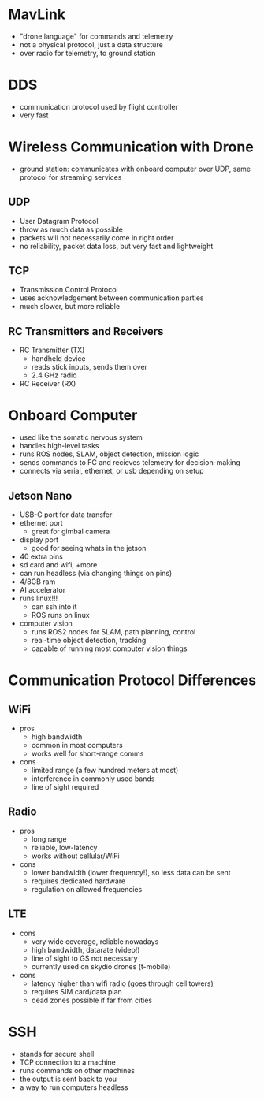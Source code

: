 # MavLink
- "drone language" for commands and telemetry
- not a physical protocol, just a data structure
- over radio for telemetry, to ground station

# DDS
- communication protocol used by flight controller
- very fast

# Wireless Communication with Drone
- ground station: communicates with onboard computer over UDP, same protocol for streaming services

## UDP
- User Datagram Protocol
- throw as much data as possible
- packets will not necessarily come in right order
- no reliability, packet data loss, but very fast and lightweight

## TCP
- Transmission Control Protocol
- uses acknowledgement between communication parties
- much slower, but more reliable


## RC Transmitters and Receivers
- RC Transmitter (TX)
	- handheld device
	- reads stick inputs, sends them over
	- 2.4 GHz radio
- RC Receiver (RX)


# Onboard Computer
- used like the somatic nervous system
- handles high-level tasks
- runs ROS nodes, SLAM, object detection, mission logic
- sends commands to FC and recieves telemetry for decision-making
- connects via serial, ethernet, or usb depending on setup

## Jetson Nano
- USB-C port for data transfer
- ethernet port
	- great for gimbal camera
- display port
	- good for seeing whats in the jetson
- 40 extra pins
- sd card and wifi, +more
- can run headless (via changing things on pins)
- 4/8GB ram
- AI accelerator
- runs linux!!!
	- can ssh into it
	- ROS runs on linux
- computer vision
	- runs ROS2 nodes for SLAM, path planning, control
	- real-time object detection, tracking
	- capable of running most computer vision things


# Communication Protocol Differences

## WiFi
- pros
	- high bandwidth
	- common in most computers
	- works well for short-range comms
- cons
	- limited range (a few hundred meters at most)
	- interference in commonly used bands
	- line of sight required

## Radio
- pros
	- long range
	- reliable, low-latency
	- works without cellular/WiFi
- cons
	- lower bandwidth (lower frequency!), so less data can be sent
	- requires dedicated hardware
	- regulation on allowed frequencies

## LTE
- cons
	- very wide coverage, reliable nowadays
	- high bandwidth, datarate (video!)
	- line of sight to GS not necessary
	- currently used on skydio drones (t-mobile)
- cons
	- latency higher than wifi radio (goes through cell towers)
	- requires SIM card/data plan
	- dead zones possible if far from cities


# SSH
- stands for secure shell
- TCP connection to a machine
- runs commands on other machines
- the output is sent back to you
- a way to run computers headless